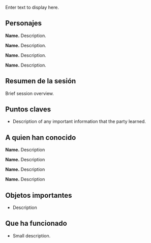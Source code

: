 Enter text to display here.

## Personajes

**Name.** Description.

**Name.** Description.

**Name.** Description.

**Name.** Description.

## Resumen de la sesión 

Brief session overview.

## Puntos claves

- Description of any important information that the party learned.

## A quien han conocido

**Name.** Description

**Name.** Description

**Name.** Description

**Name.** Description

## Objetos importantes

- Description

## Que ha funcionado

- Small description.